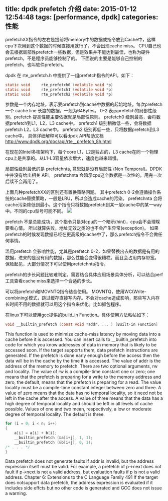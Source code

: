 ﻿title: dpdk prefetch 介绍
date: 2015-01-12 12:54:48
tags: [performance, dpdk]
categories: 性能
---

prefetchXX指令的左右是提前将memory中的数据或指令放到Cache中，这样cpu下次用到这个数据的时候直接用就行了，不会出现cache miss。
CPU自己也会去根据局部性prefetch一些数据，但是效果并不能达到最佳，也称为硬件prefetch，不是程序员能够控制了的。
下面说的主要是能够自己控制的prefetch，也叫软件prefetch。

dpdk 在 rte_prefetch.h 中提供了一组prefetch指令的API，如下：

``` c
static void 	rte_prefetch0 (volatile void *p)
static void 	rte_prefetch1 (volatile void *p)
static void 	rte_prefetch2 (volatile void *p)
```
<!-- more -->
参数是一个内存地址，表示要prefetch到cache中数据的起始地址。每次prefetch一个 cache line 长度的数据，一般为64Bytes。
0-2 表示prefetch的局部性级别。prefetch 提高性能主要依据就是局部性原则。
prefetch0 级别最高，会将数据prefetch到L1，L2，L3 cache中。
prefetch1 级别稍微低一些，会将数据prefetch L2，L3 cache中。
prefetch2 级别再低一些，只将数据prefetch到L3 cache中。
具体详细解释可以看dpdk API帮助文档 http://www.dpdk.org/doc/api/rte__prefetch_8h.html

在现在的Intel多核架构下，每个core L1，L2是独占的，L3 cache在同一个物理cpu上是共享的。从L1-L3容量依次增大，速度也越来越慢。

局部性级别最低的是 prefetchnta, 意思就是没有局部性 (Non Temporal)。DPDK中并没有给出相关 API。
prefetchnta 会暗示cpu这个数据是一次性的，用完一次后续不会再用了。

上面几种prefetchXX的区别还有置换策略问题。
其中prefetch 0-2会遵循操作系统的cache替换策略，一般是LRU，所以会造成cache的污染。
prefetchnta 会将cache污染降低到最小。这个指令只将数据prefetch到某一层cache中的某一way中。不同的cpu型号可能不同。
![](http://7sbqk1.com1.z0.glb.clouddn.com/youfu_blog_prefetchnta.png)

prefetch 不是总能成功，这个指令只是对cpu的一个暗示(hint)，cpu会不会理睬要看心情。
所以就算失败，地址无效之类的也不会产生异常(exception)。
如果prefetch的时候发现数据已经在更高级的cache中了，那么prefetch指令不会做任何事情。

滥用prefetch 会影响性能，尤其是prefetch 0-2，如果替换出去的数据是有用的数据，进来的是没有用的数据，那么性能会变得很糟糕。而且会占用内存带宽。
保险起见，大部分情况下可以使用prefetchnta指令。

prefetch的步长问题比较难判定。需要结合具体应用场景具体分析，可以结合perf工具查看cache miss来选择一个合适的步长。

可以将prefetch和MOVNTQ指令结合使用。
MOVNTQ，使用WC(Write-combining)模式，跳过缓存直接写内存。不会对cache造成影响，那些写入内存长时间不用的数据就可以用这个指令来优化。比如抓包程序。

在linux下可以使用gcc提供的build_in Function。具体使用方法粘帖如下：
``` c
void __builtin_prefetch (const void *addr, ... ) [Built-in Function]
```
This function is used to minimize cache-miss latency by moving data into a cache
before it is accessed. You can insert calls to __builtin_prefetch into code for
which you know addresses of data in memory that is likely to be accessed soon. If
the target supports them, data prefetch instructions are generated. If the prefetch is
done early enough before the access then the data will be in the cache by the time it
is accessed.
The value of addr is the address of the memory to prefetch. There are two optional
arguments, rw and locality. The value of rw is a compile-time constant one or zero;
one means that the prefetch is preparing for a write to the memory address and zero,
the default, means that the prefetch is preparing for a read. The value locality must
be a compile-time constant integer between zero and three. A value of zero means
that the data has no temporal locality, so it need not be left in the cache after the
access. A value of three means that the data has a high degree of temporal locality and
should be left in all levels of cache possible. Values of one and two mean, respectively,
a low or moderate degree of temporal locality. The default is three.

``` c
for (i = 0; i < n; i++)
{
    a[i] = a[i] + b[i];
    __builtin_prefetch (&a[i+j], 1, 1);
    __builtin_prefetch (&b[i+j], 0, 1);
/* . . . */
}
```
Data prefetch does not generate faults if addr is invalid, but the address expression
itself must be valid. For example, a prefetch of p->next does not fault if p->next is
not a valid address, but evaluation faults if p is not a valid address.
Chapter 6: Extensions to the C Language Family 491
If the target does notsupport data prefetch, the address expression is evaluated if it
includes side effcts but no other code is generated and GCC does not issue a warning.
